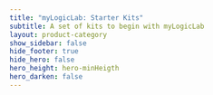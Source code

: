 ```yaml
---
title: "myLogicLab: Starter Kits" 
subtitle: A set of kits to begin with myLogicLab
layout: product-category
show_sidebar: false
hide_footer: true
hide_hero: false
hero_height: hero-minHeigth
hero_darken: false
---
```

